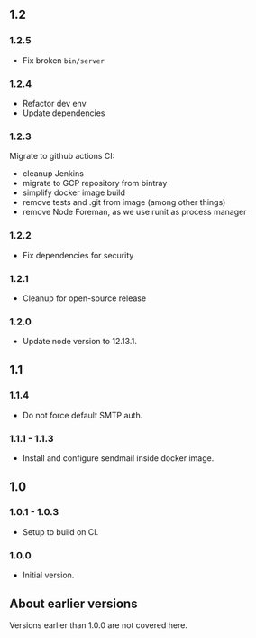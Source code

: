 ## 1.2

### 1.2.5

- Fix broken `bin/server`

### 1.2.4

- Refactor dev env
- Update dependencies

### 1.2.3

Migrate to github actions CI:

- cleanup Jenkins
- migrate to GCP repository from bintray
- simplify docker image build
- remove tests and .git from image (among other things)
- remove Node Foreman, as we use runit as process manager

### 1.2.2

- Fix dependencies for security

### 1.2.1

- Cleanup for open-source release

### 1.2.0

- Update node version to 12.13.1.

## 1.1

### 1.1.4

- Do not force default SMTP auth.

### 1.1.1 - 1.1.3

- Install and configure sendmail inside docker image.

## 1.0

### 1.0.1 - 1.0.3

- Setup to build on CI.

### 1.0.0

- Initial version.

## About earlier versions

Versions earlier than 1.0.0 are not covered here.
